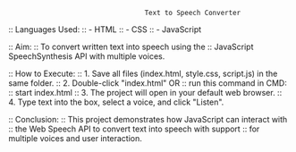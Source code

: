 
                                      Text to Speech Converter


:: Languages Used:
::  - HTML
::  - CSS
::  - JavaScript

:: Aim:
::  To convert written text into speech using the
::  JavaScript SpeechSynthesis API with multiple voices.

:: How to Execute:
::  1. Save all files (index.html, style.css, script.js) in the same folder.
::  2. Double-click "index.html" OR
::     run this command in CMD:
::        start index.html
::  3. The project will open in your default web browser.
::  4. Type text into the box, select a voice, and click "Listen".

:: Conclusion:
::  This project demonstrates how JavaScript can interact with
::  the Web Speech API to convert text into speech with support
::  for multiple voices and user interaction.
